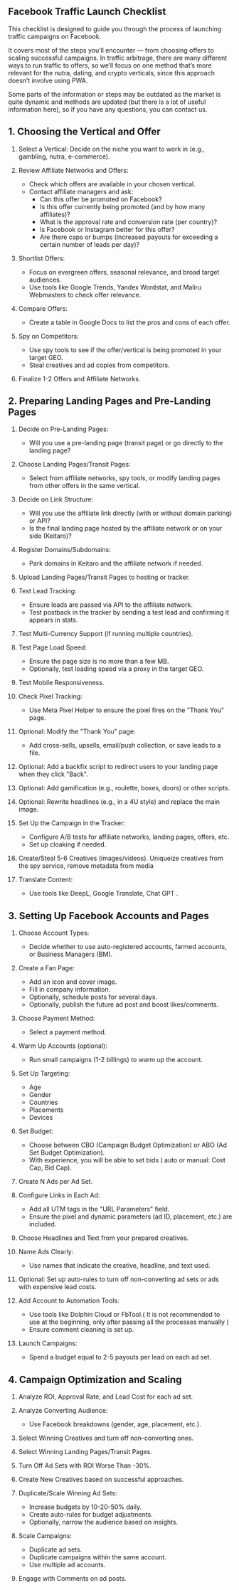 ## Facebook Traffic Launch Checklist

This checklist is designed to guide you through the process of launching traffic campaigns on Facebook. 

It covers most of the steps you’ll encounter — from choosing offers to scaling successful campaigns. In traffic arbitrage, there are many different ways to run traffic to offers, so we’ll focus on one method that’s more relevant for the nutra, dating, and crypto verticals, since this approach doesn’t involve using PWA.

Some parts of the information or steps may be outdated as the market is quite dynamic and methods are updated (but there is a lot of useful information here), so if you have any questions, you can contact us.  

## 1\. Choosing the Vertical and Offer

1. Select a Vertical: Decide on the niche you want to work in (e.g., gambling, nutra, e-commerce).  
2. Review Affiliate Networks and Offers:

   * Check which offers are available in your chosen vertical.  
   * Contact affiliate managers and ask:  
     * Can this offer be promoted on Facebook?  
     * Is this offer currently being promoted (and by how many affiliates)?  
     * What is the approval rate and conversion rate (per country)?  
     * Is Facebook or Instagram better for this offer?  
     * Are there caps or bumps (increased payouts for exceeding a certain number of leads per day)?

3. Shortlist Offers:  
   * Focus on evergreen offers, seasonal relevance, and broad target audiences.  
   * Use tools like Google Trends, Yandex Wordstat, and Maliru Webmasters to check offer relevance.

4. Compare Offers:  
   * Create a table in Google Docs to list the pros and cons of each offer.

5. Spy on Competitors:  
   * Use spy tools to see if the offer/vertical is being promoted in your target GEO.  
   * Steal creatives and ad copies from competitors.

6. Finalize 1-2 Offers and Affiliate Networks.

## 2\. Preparing Landing Pages and Pre-Landing Pages

1. Decide on Pre-Landing Pages:  
   * Will you use a pre-landing page (transit page) or go directly to the landing page?

2. Choose Landing Pages/Transit Pages:  
   * Select from affiliate networks, spy tools, or modify landing pages from other offers in the same vertical.

3. Decide on Link Structure:  
   * Will you use the affiliate link directly (with or without domain parking) or API?  
   * Is the final landing page hosted by the affiliate network or on your side (Keitaro)?

4. Register Domains/Subdomains:  
   * Park domains in Keitaro and the affiliate network if needed.

5. Upload Landing Pages/Transit Pages to hosting or tracker.

6. Test Lead Tracking:  
   * Ensure leads are passed via API to the affiliate network.  
   * Test postback in the tracker by sending a test lead and confirming it appears in stats.

7. Test Multi-Currency Support (if running multiple countries).

8. Test Page Load Speed:  
   * Ensure the page size is no more than a few MB.  
   * Optionally, test loading speed via a proxy in the target GEO.

9. Test Mobile Responsiveness.

10. Check Pixel Tracking:  
    * Use Meta Pixel Helper to ensure the pixel fires on the "Thank You" page.

11. Optional: Modify the "Thank You" page:  
    * Add cross-sells, upsells, email/push collection, or save leads to a file.

12. Optional: Add a backfix script to redirect users to your landing page when they click "Back".

13. Optional: Add gamification (e.g., roulette, boxes, doors) or other scripts.

14. Optional: Rewrite headlines (e.g., in a 4U style) and replace the main image.

15. Set Up the Campaign in the Tracker:  
    * Configure A/B tests for affiliate networks, landing pages, offers, etc.  
    * Set up cloaking if needed.

16. Create/Steal 5-6 Creatives (images/videos). Uniqueize creatives from the spy service, remove metadata from media

17. Translate Content:  
    * Use tools like DeepL, Google Translate, Chat GPT .

## 3\. Setting Up Facebook Accounts and Pages

1. Choose Account Types:  
   * Decide whether to use auto-registered accounts, farmed accounts, or Business Managers (BM).

2. Create a Fan Page:  
   * Add an icon and cover image.  
   * Fill in company information.  
   * Optionally, schedule posts for several days.  
   * Optionally, publish the future ad post and boost likes/comments.

3. Choose Payment Method:  
   * Select a payment method.

4. Warm Up Accounts (optional):  
   * Run small campaigns (1-2 billings) to warm up the account.

5. Set Up Targeting:  
   * Age  
   * Gender  
   * Countries  
   * Placements  
   * Devices

6. Set Budget:  
   * Choose between CBO (Campaign Budget Optimization) or ABO (Ad Set Budget Optimization).  
   * With experience, you will be able to set bids ( auto or manual: Cost Cap, Bid Cap).  
     

7. Create N Ads per Ad Set.

8. Configure Links in Each Ad:  
   * Add all UTM tags in the "URL Parameters" field.  
   * Ensure the pixel and dynamic parameters (ad ID, placement, etc.) are included.

9. Choose Headlines and Text from your prepared creatives.

10. Name Ads Clearly:  
    * Use names that indicate the creative, headline, and text used.

11. Optional: Set up auto-rules to turn off non-converting ad sets or ads with expensive lead costs.

12. Add Account to Automation Tools:  
    * Use tools like Dolphin Cloud or FbTool.( It is not recommended to use at the beginning, only after passing all the processes manually )  
    * Ensure comment cleaning is set up.

13. Launch Campaigns:  
    * Spend a budget equal to 2-5 payouts per lead on each ad set.

## 4\. Campaign Optimization and Scaling

1. Analyze ROI, Approval Rate, and Lead Cost for each ad set.

2. Analyze Converting Audience:  
   * Use Facebook breakdowns (gender, age, placement, etc.).

3. Select Winning Creatives and turn off non-converting ones.

4. Select Winning Landing Pages/Transit Pages.

5. Turn Off Ad Sets with ROI Worse Than \-30%.

6. Create New Creatives based on successful approaches.

7. Duplicate/Scale Winning Ad Sets:  
   * Increase budgets by 10-20-50% daily.  
   * Create auto-rules for budget adjustments.  
   * Optionally, narrow the audience based on insights.

8. Scale Campaigns:  
   * Duplicate ad sets.  
   * Duplicate campaigns within the same account.  
   * Use multiple ad accounts.

9. Engage with Comments on ad posts.

